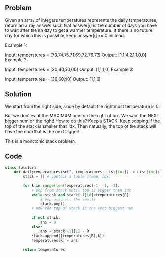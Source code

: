 ## Problem

Given an array of integers temperatures represents the daily temperatures, return an array answer such that answer[i] is the number of days you have to wait after the ith day to get a warmer temperature. If there is no future day for which this is possible, keep answer[i] == 0 instead.

Example 1:

Input: temperatures = [73,74,75,71,69,72,76,73]
Output: [1,1,4,2,1,1,0,0]
Example 2:

Input: temperatures = [30,40,50,60]
Output: [1,1,1,0]
Example 3:

Input: temperatures = [30,60,90]
Output: [1,1,0]

## Solution

We start from the right side, since by default the rightmost temperature is 0.

But we dont want the MAXIMUM num on the right of idx. We want the NEXT bigger num on the right! How to do this? Keep a STACK. Keep popping if the top of the stack is smaller than idx. Then naturally, the top of the stack will have the num that is the next bigger!

This is a monotonic stack problem.

## Code

```python
class Solution:
    def dailyTemperatures(self, temperatures: List[int]) -> List[int]:
        stack = [] # contain a tuple (temp, idx)

        for R in range(len(temperatures)-1, -1, -1):
            # pop from stack until top is bigger than idx
            while stack and stack[-1][0]<temperatures[R]:
                # pop away all the smalls
                stack.pop()
            # now the top of stack is the next biggest num
            
            if not stack:
                ans = 0
            else:
                ans = stack[-1][1] - R
            stack.append([temperatures[R],R])
            temperatures[R] = ans
            
        return temperatures
```